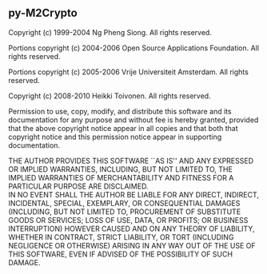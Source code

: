py-M2Crypto
-----------

Copyright (c) 1999-2004 Ng Pheng Siong. All rights reserved.

Portions copyright (c) 2004-2006 Open Source Applications Foundation. 
All rights reserved.

Portions copyright (c) 2005-2006 Vrije Universiteit Amsterdam. 
All rights reserved.

Copyright (c) 2008-2010 Heikki Toivonen. All rights reserved.

Permission to use, copy, modify, and distribute this software and its
documentation for any purpose and without fee is hereby granted,
provided that the above copyright notice appear in all copies and that
both that copyright notice and this permission notice appear in
supporting documentation.

THE AUTHOR PROVIDES THIS SOFTWARE ``AS IS'' AND ANY EXPRESSED OR 
IMPLIED WARRANTIES, INCLUDING, BUT NOT LIMITED TO, THE IMPLIED WARRANTIES 
OF MERCHANTABILITY AND FITNESS FOR A PARTICULAR PURPOSE ARE DISCLAIMED.  
IN NO EVENT SHALL THE AUTHOR BE LIABLE FOR ANY DIRECT, INDIRECT, 
INCIDENTAL, SPECIAL, EXEMPLARY, OR CONSEQUENTIAL DAMAGES (INCLUDING, BUT
NOT LIMITED TO, PROCUREMENT OF SUBSTITUTE GOODS OR SERVICES; LOSS OF USE, 
DATA, OR PROFITS; OR BUSINESS INTERRUPTION) HOWEVER CAUSED AND ON ANY 
THEORY OF LIABILITY, WHETHER IN CONTRACT, STRICT LIABILITY, OR TORT 
(INCLUDING NEGLIGENCE OR OTHERWISE) ARISING IN ANY WAY OUT OF THE USE 
OF THIS SOFTWARE, EVEN IF ADVISED OF THE POSSIBILITY OF SUCH DAMAGE.
